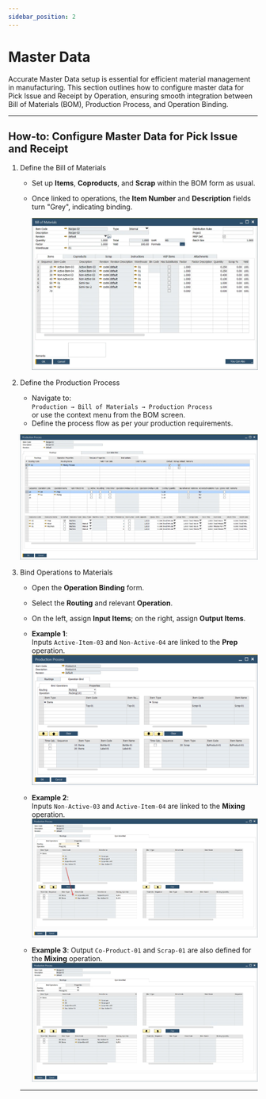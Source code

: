 ```yaml
---
sidebar_position: 2
---
```


# Master Data

Accurate Master Data setup is essential for efficient material management in manufacturing. This section outlines how to configure master data for Pick Issue and Receipt by Operation, ensuring smooth integration between Bill of Materials (BOM), Production Process, and Operation Binding.

---

## How-to: Configure Master Data for Pick Issue and Receipt

1. Define the Bill of Materials

    - Set up **Items**, **Coproducts**, and **Scrap** within the BOM form as usual.
    - Once linked to operations, the **Item Number** and **Description** fields turn "Grey", indicating binding.

        ![Bill of Materials](./media/master-data/bill-of-materials-2.webp)

2. Define the Production Process

    - Navigate to:  
    `Production → Bill of Materials → Production Process`  
    or use the context menu from the BOM screen.
    - Define the process flow as per your production requirements.

    ![Production Process](./media/master-data/production-process-main.webp)

3. Bind Operations to Materials

    - Open the **Operation Binding** form.
    - Select the **Routing** and relevant **Operation**.
    - On the left, assign **Input Items**; on the right, assign **Output Items**.

    - **Example 1**:  
    Inputs `Active-Item-03` and `Non-Active-04` are linked to the **Prep** operation.  
    ![Operation Bind](./media/master-data/operation-bind-1.webp)

    - **Example 2**:  
    Inputs `Non-Active-03` and `Active-Item-04` are linked to the **Mixing** operation.  
    ![Operation Bind](./media/master-data/operation-bind.webp)

    - **Example 3**:
    Output `Co-Product-01` and `Scrap-01` are also defined for the **Mixing** operation.  
    ![Operation Bind](./media/master-data/operation-bind-2.webp)

    ---
